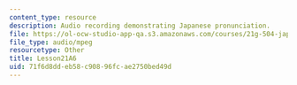 ```yaml
---
content_type: resource
description: Audio recording demonstrating Japanese pronunciation.
file: https://ol-ocw-studio-app-qa.s3.amazonaws.com/courses/21g-504-japanese-iv-spring-2009/71f6d8ddeb58c90896fcae2750bed49d_Lesson21A6.mp3
file_type: audio/mpeg
resourcetype: Other
title: Lesson21A6
uid: 71f6d8dd-eb58-c908-96fc-ae2750bed49d
---
```

